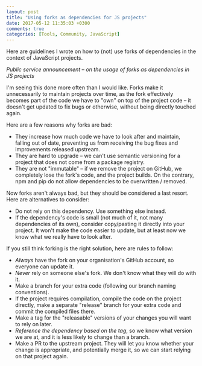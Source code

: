 ```yaml
---
layout: post
title: "Using forks as dependencies for JS projects"
date: 2017-05-12 11:35:03 +0300
comments: true
categories: [Tools, Community, JavaScript]
---
```


Here are guidelines I wrote on how to (not) use forks of dependencies in the context of JavaScript projects.

<!-- more -->

_Public service announcement – on the usage of forks as dependencies in JS projects_

I'm seeing this done more often than I would like. Forks make it unnecessarily to maintain projects over time, as the fork effectively becomes part of the code we have to "own" on top of the project code – it doesn't get updated to fix bugs or otherwise, without being directly touched again.

Here are a few reasons why forks are bad:

* They increase how much code we have to look after and maintain, falling out of date, preventing us from receiving the bug fixes and improvements released upstream.
* They are hard to upgrade – we can't use semantic versioning for a project that does not come from a package registry.
* They are not "immutable" – if we remove the project on GitHub, we completely lose the fork's code, and the project builds. On the contrary, npm and pip do not allow dependencies to be overwritten / removed.

Now forks aren't always bad, but they should be considered a last resort. Here are alternatives to consider:

* Do not rely on this dependency. Use something else instead.
* If the dependency's code is small (not much of it, not many dependencies of its own), consider copy/pasting it directly into your project. It won't make the code easier to update, but at least now we know what we really have to look after.

If you still think forking is the right solution, here are rules to follow:

* _Always_ have the fork on your organisation's GitHub account, so everyone can update it.
* _Never_ rely on someone else's fork. We don't know what they will do with it.
* Make a branch for your extra code (following our branch naming conventions).
* If the project requires compilation, compile the code on the project directly, make a separate "release" branch for your extra code and commit the compiled files there.
* Make a tag for the "releasable" versions of your changes you will want to rely on later.
* _Reference the dependency based on the tag_, so we know what version we are at, and it is less likely to change than a branch.
* Make a PR to the upstream project. They will let you know whether your change is appropriate, and potentially merge it, so we can start relying on that project again.
